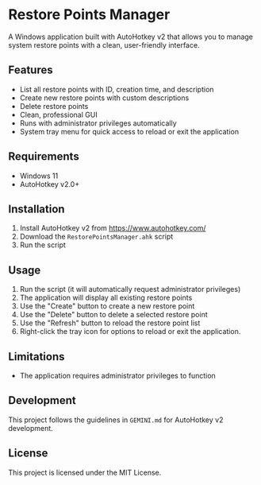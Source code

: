 # Restore Points Manager

A Windows application built with AutoHotkey v2 that allows you to manage system restore points with a clean, user-friendly interface.

## Features

- List all restore points with ID, creation time, and description
- Create new restore points with custom descriptions
- Delete restore points
- Clean, professional GUI
- Runs with administrator privileges automatically
- System tray menu for quick access to reload or exit the application

## Requirements

- Windows 11
- AutoHotkey v2.0+

## Installation

1. Install AutoHotkey v2 from https://www.autohotkey.com/
2. Download the `RestorePointsManager.ahk` script
3. Run the script

## Usage

1. Run the script (it will automatically request administrator privileges)
2. The application will display all existing restore points
3. Use the "Create" button to create a new restore point
4. Use the "Delete" button to delete a selected restore point
5. Use the "Refresh" button to reload the restore point list
6. Right-click the tray icon for options to reload or exit the application.

## Limitations

- The application requires administrator privileges to function

## Development

This project follows the guidelines in `GEMINI.md` for AutoHotkey v2 development.

## License

This project is licensed under the MIT License.